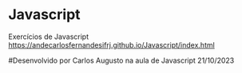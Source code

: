 # Javascript
Exercícios de Javascript
https://andecarlosfernandesifrj.github.io/Javascript/index.html

#Desenvolvido por Carlos Augusto na aula de Javascript
21/10/2023
